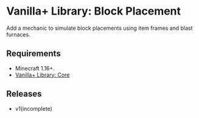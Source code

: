 # Vanilla+ Library: Block Placement

Add a mechanic to simulate block placements using item frames and blast furnaces.

## Requirements
- Minecraft 1.16+.
- [Vanilla+ Library: Core](https://github.com/TheWii/vanilla-plus-library/tree/master/vplib-core-datapack)

## Releases
- v1(incomplete)